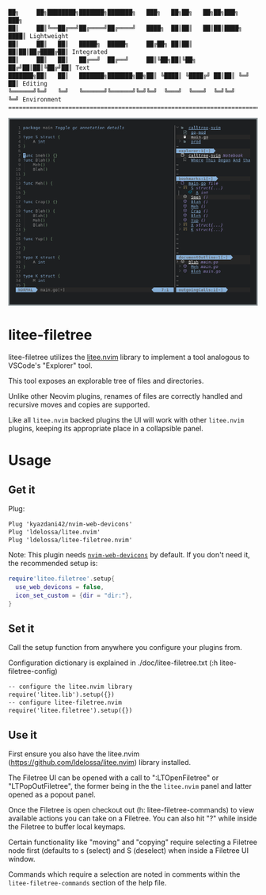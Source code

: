 ```
██╗     ██╗████████╗███████╗███████╗   ███╗   ██╗██╗   ██╗██╗███╗   ███╗
██║     ██║╚══██╔══╝██╔════╝██╔════╝   ████╗  ██║██║   ██║██║████╗ ████║ Lightweight
██║     ██║   ██║   █████╗  █████╗     ██╔██╗ ██║██║   ██║██║██╔████╔██║ Integrated
██║     ██║   ██║   ██╔══╝  ██╔══╝     ██║╚██╗██║╚██╗ ██╔╝██║██║╚██╔╝██║ Text
███████╗██║   ██║   ███████╗███████╗██╗██║ ╚████║ ╚████╔╝ ██║██║ ╚═╝ ██║ Editing
╚══════╝╚═╝   ╚═╝   ╚══════╝╚══════╝╚═╝╚═╝  ╚═══╝  ╚═══╝  ╚═╝╚═╝     ╚═╝ Environment
====================================================================================
```

![litee screenshot](./contrib/litee-screenshot.png)

# litee-filetree

litee-filetree utilizes the [litee.nvim](https://github.com/ldelossa/litee.nvim) library to 
implement a tool analogous to VSCode's "Explorer" tool. 

This tool exposes an explorable tree of files and directories.

Unlike other Neovim plugins, renames of files are correctly handled and recursive moves
and copies are supported.

Like all `litee.nvim` backed plugins the UI will work with other `litee.nvim` plugins, 
keeping its appropriate place in a collapsible panel.

# Usage

## Get it

Plug:
```vim
Plug 'kyazdani42/nvim-web-devicons'
Plug 'ldelossa/litee.nvim'
Plug 'ldelossa/litee-filetree.nvim'
```

Note: This plugin needs [`nvim-web-devicons`](https://github.com/kyazdani42/nvim-web-devicons)
by default. If you don't need it, the recommended setup is:
```lua
require'litee.filetree'.setup{
  use_web_devicons = false,
  icon_set_custom = {dir = "dir:"},
}
```

## Set it

Call the setup function from anywhere you configure your plugins from.

Configuration dictionary is explained in ./doc/litee-filetree.txt (:h litee-filetree-config)

```
-- configure the litee.nvim library 
require('litee.lib').setup({})
-- configure litee-filetree.nvim
require('litee.filetree').setup({})
```

## Use it

First ensure you also have the litee.nvim (https://github.com/ldelossa/litee.nvim) 
library installed.

The Filetree UI can be opened with a call to ":LTOpenFiletree" or "LTPopOutFiletree", 
the former being in the the `litee.nvim` panel and latter opened as a popout panel.

Once the Filetree is open checkout out (h: litee-filetree-commands) to view available 
actions you can take on a Filetree. You can also hit "?" while inside the Filetree
to buffer local keymaps.

Certain functionality like "moving" and "copying" require selecting a Filetree
node first (defaults to s (select) and S (deselect) when inside a Filetree UI window.

Commands which require a selection are noted in comments within the `litee-filetree-commands`
section of the help file.
